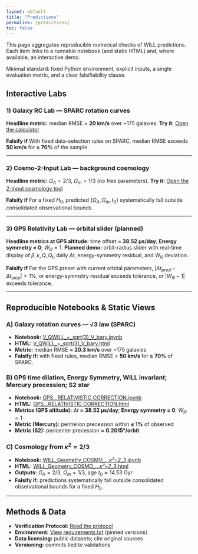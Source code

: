 ```yaml
---
layout: default
title: "Predictions"
permalink: /predictions/
toc: false
---
```


This page aggregates reproducible numerical checks of WILL predictions. Each item links to a runnable notebook (and static HTML) and, where available, an interactive demo.

Minimal standard: fixed Python environment, explicit inputs, a single evaluation metric, and a clear falsifiability clause.

## Interactive Labs

### 1) Galaxy RC Lab — SPARC rotation curves
**Headline metric:** median RMSE ≈ **20 km/s** over ~175 galaxies.
**Try it:** [Open the calculator](/WILL/calculator/)

**Falsify if** With fixed data-selection rules on SPARC, median RMSE exceeds **50 km/s** for **≥ 70%** of the sample.

---

### 2) Cosmo-2-Input Lab — background cosmology
**Headline metric:** $\Omega_\Lambda = 2/3$, $\Omega_m = 1/3$ (no free parameters).
**Try it:** [Open the 2-input cosmology tool](/WILL/2-input-cosmology.html)

**Falsify if** For a fixed $H_0$, predicted $\{\Omega_\Lambda, \Omega_m, t_0\}$ systematically fall outside consolidated observational bounds.

---

### 3) GPS Relativity Lab — orbital slider (planned)
**Headline metrics at GPS altitude:** time offset ≈ **38.52 μs/day**; **Energy symmetry = 0**; $W_{ill} = 1$.
**Planned demo:** orbit-radius slider with real-time display of $\beta, \kappa, Q, Q_t$, daily $\Delta t$, energy-symmetry residual, and $W_{ill}$ deviation.

**Falsify if** For the GPS preset with current orbital parameters, $|\Delta t_{pred} - \Delta t_{emp}| > 1\%$, or energy-symmetry residual exceeds tolerance, or $|W_{ill}-1|$ exceeds tolerance.

---

## Reproducible Notebooks & Static Views

### A) Galaxy rotation curves — √3 law (SPARC)
- **Notebook:** [V_QWILL_=_sqrt(3)_V_bary.ipynb](/WILL/Colab%20Notebooks/V_QWILL_=_sqrt(3)_V_bary.ipynb)
- **HTML:** [V_QWILL_=_sqrt(3)_V_bary.html](/WILL/Colab%20Notebooks/V_QWILL_=_sqrt(3)_V_bary.html)
- **Metric:** median RMSE ≈ **20.3 km/s** over ~175 galaxies
- **Falsify if:** with fixed rules, median RMSE > **50 km/s** for **≥ 70%** of SPARC.

### B) GPS time dilation, Energy Symmetry, WILL invariant; Mercury precession; S2 star
- **Notebook:** [GPS…RELATIVISTIC CORRECTION.ipynb](/WILL/Colab%20Notebooks/GPS%20TIME%20+PRECESSION%20OF%20MERCURY+PRECESSION%20OF%20S2%20STAR+CONSERVATION%20LAW+RELATIVISTIC%20CORRECTION.ipynb)
- **HTML:** [GPS…RELATIVISTIC CORRECTION.html](/WILL/Colab%20Notebooks/GPS%20TIME%20+PRECESSION%20OF%20MERCURY+PRECESSION%20OF%20S2%20STAR+CONSERVATION%20LAW+RELATIVISTIC%20CORRECTION.html)
- **Metrics (GPS altitude):** $\Delta t$ ≈ **38.52 μs/day**; **Energy symmetry = 0**; $W_{ill} = 1$
- **Metric (Mercury):** perihelion precession within **≤ 1%** of observed
- **Metric (S2):** pericenter precession ≈ **0.2015°/orbit**

### C) Cosmology from $\kappa^2 = 2/3$
- **Notebook:** [WILL_Geometry_COSMO_..._κ²_=_2_3_.ipynb](/WILL/Colab%20Notebooks/WILL_Geometry_COSMO_%E2%80%93_scale_derivation_from_%CE%BA%C2%B2_=_2_3_.ipynb)
- **HTML:** [WILL_Geometry_COSMO_..._κ²_=_2_3_.html](/WILL/Colab%20Notebooks/WILL_Geometry_COSMO_%E2%80%93_scale_derivation_from_%CE%BA%C2%B2_=_2_3_.html)
- **Outputs:** $\Omega_\Lambda = 2/3$, $\Omega_m = 1/3$, age $t_0 \approx 14.53$ Gyr
- **Falsify if:** predictions systematically fall outside consolidated observational bounds for a fixed $H_0$.

---

## Methods & Data
- **Verification Protocol:** [Read the protocol](/WILL/protocols/verification/)
- **Environment:** [View requirements.txt](/WILL/env/requirements.txt) (pinned versions)
- **Data licensing:** public datasets; cite original sources
- **Versioning:** commits tied to validations
